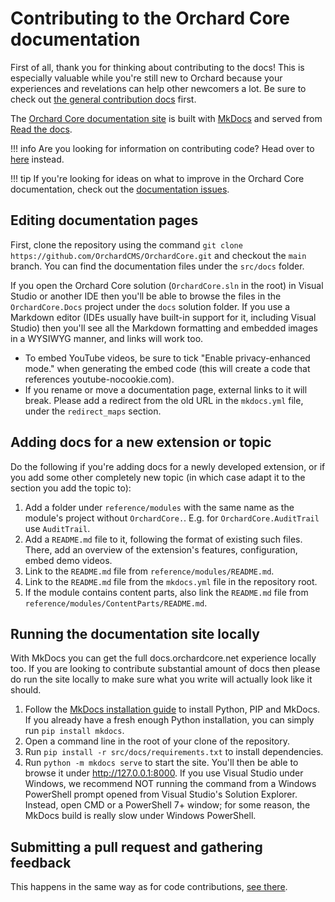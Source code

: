 # Contributing to the Orchard Core documentation

First of all, thank you for thinking about contributing to the docs! This is especially valuable while you're still new to Orchard because your experiences and revelations can help other newcomers a lot. Be sure to check out [the general contribution docs](README.md) first.

The [Orchard Core documentation site](https://docs.orchardcore.net/) is built with [MkDocs](https://www.mkdocs.org/) and served from [Read the docs](https://readthedocs.org/projects/orchardcore/).

!!! info
    Are you looking for information on contributing code? Head over to [here](contributing-code.md) instead.

!!! tip
    If you're looking for ideas on what to improve in the Orchard Core documentation, check out the [documentation issues](https://github.com/OrchardCMS/OrchardCore/labels/documentation).

## Editing documentation pages

First, clone the repository using the command `git clone https://github.com/OrchardCMS/OrchardCore.git` and checkout the `main` branch. You can find the documentation files under the `src/docs` folder.

If you open the Orchard Core solution (`OrchardCore.sln` in the root) in Visual Studio or another IDE then you'll be able to browse the files in the `OrchardCore.Docs` project under the `docs` solution folder. If you use a Markdown editor (IDEs usually have built-in support for it, including Visual Studio) then you'll see all the Markdown formatting and embedded images in a WYSIWYG manner, and links will work too.

- To embed YouTube videos, be sure to tick "Enable privacy-enhanced mode." when generating the embed code (this will create a code that references youtube-nocookie.com).
- If you rename or move a documentation page, external links to it will break. Please add a redirect from the old URL in the `mkdocs.yml` file, under the `redirect_maps` section.

## Adding docs for a new extension or topic

Do the following if you're adding docs for a newly developed extension, or if you add some other completely new topic (in which case adapt it to the section you add the topic to):

1. Add a folder under `reference/modules` with the same name as the module's project without `OrchardCore.`. E.g. for `OrchardCore.AuditTrail` use `AuditTrail`.
2. Add a `README.md` file to it, following the format of existing such files. There, add an overview of the extension's features, configuration, embed demo videos.
3. Link to the `README.md` file from `reference/modules/README.md`.
4. Link to the `README.md` file from the `mkdocs.yml` file in the repository root.
5. If the module contains content parts, also link the `README.md` file from `reference/modules/ContentParts/README.md`.

## Running the documentation site locally

With MkDocs you can get the full docs.orchardcore.net experience locally too. If you are looking to contribute substantial amount of docs then please do run the site locally to make sure what you write will actually look like it should.

1. Follow the [MkDocs installation guide](https://www.mkdocs.org/user-guide/installation/) to install Python, PIP and MkDocs. If you already have a fresh enough Python installation, you can simply run `pip install mkdocs`.
2. Open a command line in the root of your clone of the repository.
3. Run `pip install -r src/docs/requirements.txt` to install dependencies.
4. Run `python -m mkdocs serve` to start the site. You'll then be able to browse it under <http://127.0.0.1:8000>. If you use Visual Studio under Windows, we recommend NOT running the command from a Windows PowerShell prompt opened from Visual Studio's Solution Explorer. Instead, open CMD or a PowerShell 7+ window; for some reason, the MkDocs build is really slow under Windows PowerShell.

## Submitting a pull request and gathering feedback

This happens in the same way as for code contributions, [see there](contributing-code.md).